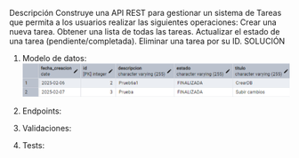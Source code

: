 Descripción
Construye una API REST para gestionar un sistema de Tareas que permita a los usuarios realizar las siguientes operaciones:
Crear una nueva tarea.
Obtener una lista de todas las tareas.
Actualizar el estado de una tarea (pendiente/completada).
Eliminar una tarea por su ID.
SOLUCIÓN
1. Modelo de datos:
![Texto alternativo](images/BaseDatos.png)
3. Endpoints:

4. Validaciones:

5. Tests:


